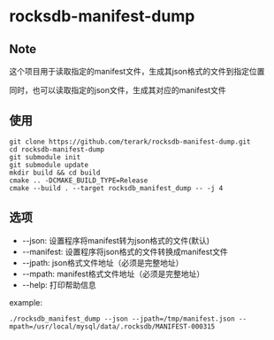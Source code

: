 # rocksdb-manifest-dump

## Note

这个项目用于读取指定的manifest文件，生成其json格式的文件到指定位置

同时，也可以读取指定的json文件，生成其对应的manifest文件

## 使用

```shell
git clone https://github.com/terark/rocksdb-manifest-dump.git
cd rocksdb-manifest-dump
git submodule init
git submodule update
mkdir build && cd build
cmake .. -DCMAKE_BUILD_TYPE=Release
cmake --build . --target rocksdb_manifest_dump -- -j 4
```

## 选项

- --json: 设置程序将manifest转为json格式的文件(默认)
- --manifest: 设置程序将json格式的文件转换成manifest文件
- --jpath: json格式文件地址（必须是完整地址）
- --mpath: manifest格式文件地址（必须是完整地址）
- --help: 打印帮助信息

example:

```shell
./rocksdb_manifest_dump --json --jpath=/tmp/manifest.json --mpath=/usr/local/mysql/data/.rocksdb/MANIFEST-000315
```


